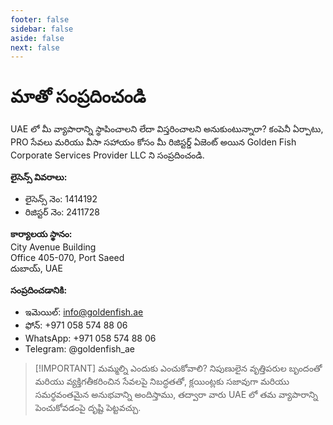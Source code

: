 ```yaml
---
footer: false
sidebar: false
aside: false
next: false
---
```


<!-- <p>
  <img src="/img/Logo.avif" alt="లోగో" width="100" height="100" style="margin-left: 50%;">
</p> -->

# మాతో సంప్రదించండి

UAE లో మీ వ్యాపారాన్ని స్థాపించాలని లేదా విస్తరించాలని అనుకుంటున్నారా? కంపెనీ ఏర్పాటు, PRO సేవలు మరియు వీసా సహాయం కోసం మీ రిజిస్టర్డ్ ఏజెంట్ అయిన Golden Fish Corporate Services Provider LLC ని సంప్రదించండి.

**లైసెన్స్ వివరాలు:**

- లైసెన్స్ నెం: 1414192
- రిజిస్టర్ నెం: 2411728

**కార్యాలయ స్థానం:**  
City Avenue Building  
Office 405-070, Port Saeed  
దుబాయ్, UAE

**సంప్రదించడానికి:**

- ఇమెయిల్: info@goldenfish.ae
- ఫోన్: +971 058 574 88 06
- WhatsApp: +971 058 574 88 06
- Telegram: @goldenfish_ae

<!-- WhatsApp us at [+971 058 574 88 06](https://wa.me/message/KDLD4FZVW7EUC1)
Telegram us at [@goldenfish_ae](https://t.me/goldenfish_ae) -->

> [!IMPORTANT] మమ్మల్ని ఎందుకు ఎంచుకోవాలి?
> నిపుణులైన వృత్తిపరుల బృందంతో మరియు వ్యక్తిగతీకరించిన సేవలపై నిబద్ధతతో, క్లయింట్లకు సజావుగా మరియు సమర్థవంతమైన అనుభవాన్ని అందిస్తాము, తద్వారా వారు UAE లో తమ వ్యాపారాన్ని పెంచుకోవడంపై దృష్టి పెట్టవచ్చు.

<ContactFormModal formName="మాతో సంప్రదించండి" buttonText="మాకు సందేశం పంపండి" formStyle="display: block; margin: 2rem auto;"
:services="['📝 కంపెనీ రిజిస్ట్రేషన్', '🏧 బ్యాంక్ ఖాతాలు తెరవడం', '🪪 EID & Golden Visa', 'ఇతర సేవలు']"/>
